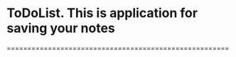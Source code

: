 # ToDoList. This is application for saving your notes
======================================================

